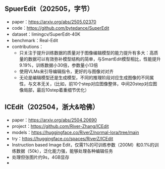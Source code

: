 ## SpuerEdit（202505，字节）

* paper：https://arxiv.org/abs/2505.02370
* code：https://github.com/bytedance/SuperEdit
* dataset：limingcv/SuperEdit-40K
* benchmark：Real-Edit
* contributions：
  * 只关注于提升训练数据的质量对于图像编辑模型的能力提升有多大：高质量的数据可以有效弥补模型结构的简单，与SmartEdit模型相比，性能提升9.19%，训练数据小30倍，参数量小13倍
  * 使用VLMs来引导编辑指令，更好的与图像对对齐
  * 无论是编辑模型还是生成模型，不同的推理阶段对应生成图像的不同属性，与文本无关，(比如，前10个step对应图像整体，中间20step对应图像局部，最后10step着重细节优化）

## ICEdit（202504，浙大&哈佛）

* paper：https://arxiv.org/abs/2504.20690
* project：https://github.com/River-Zhang/ICEdit
* models：https://huggingface.co/RiverZ/normal-lora/tree/main
* try：https://huggingface.co/spaces/RiverZ/ICEdit
* Instruction based Image Edit，仅需1%的可训练参数（200M）和0.1%的训练数据（50k），泛化能力强，能够处理各种编辑任务
* 处理但张图片约9s，4GB显存
*
